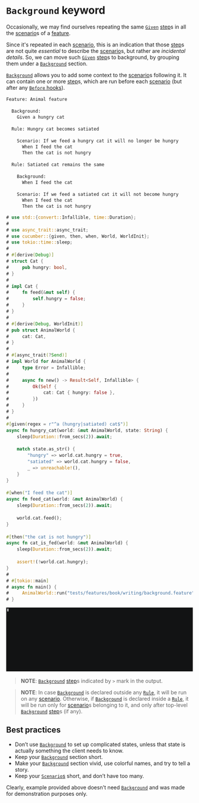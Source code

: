 `Background` keyword
====================

Occasionally, we may find ourselves repeating the same [`Given`] [step]s in all the [scenario]s of a [feature].

Since it's repeated in each [scenario], this is an indication that those [step]s are not quite _essential_ to describe the [scenario]s, but rather are _incidental details_. So, we can move such [`Given`] [step]s to background, by grouping them under a [`Background`] section.

[`Background`] allows you to add some context to the [scenario]s following it. It can contain one or more [step]s, which are run before each [scenario] (but after any [`Before` hooks][hook]).

```gherkin
Feature: Animal feature
    
  Background: 
    Given a hungry cat
    
  Rule: Hungry cat becomes satiated
      
    Scenario: If we feed a hungry cat it will no longer be hungry
      When I feed the cat
      Then the cat is not hungry
    
  Rule: Satiated cat remains the same
      
    Background:
      When I feed the cat

    Scenario: If we feed a satiated cat it will not become hungry
      When I feed the cat
      Then the cat is not hungry
```
```rust
# use std::{convert::Infallible, time::Duration};
#
# use async_trait::async_trait;
# use cucumber::{given, then, when, World, WorldInit};
# use tokio::time::sleep;
#
# #[derive(Debug)]
# struct Cat {
#     pub hungry: bool,
# }
#
# impl Cat {
#     fn feed(&mut self) {
#         self.hungry = false;
#     }
# }
#
# #[derive(Debug, WorldInit)]
# pub struct AnimalWorld {
#     cat: Cat,
# }
#
# #[async_trait(?Send)]
# impl World for AnimalWorld {
#     type Error = Infallible;
# 
#     async fn new() -> Result<Self, Infallible> {
#         Ok(Self {
#             cat: Cat { hungry: false },
#         })
#     }
# }
#
#[given(regex = r"^a (hungry|satiated) cat$")]
async fn hungry_cat(world: &mut AnimalWorld, state: String) {
    sleep(Duration::from_secs(2)).await;

    match state.as_str() {
        "hungry" => world.cat.hungry = true,
        "satiated" => world.cat.hungry = false,
        _ => unreachable!(),
    }
}

#[when("I feed the cat")]
async fn feed_cat(world: &mut AnimalWorld) {
    sleep(Duration::from_secs(2)).await;

    world.cat.feed();
}

#[then("the cat is not hungry")]
async fn cat_is_fed(world: &mut AnimalWorld) {
    sleep(Duration::from_secs(2)).await;

    assert!(!world.cat.hungry);
}
#
# #[tokio::main]
# async fn main() {
#     AnimalWorld::run("tests/features/book/writing/background.feature").await;
# }
```
![record](../rec/writing_background.gif)

> __NOTE__: [`Background`] [step]s indicated by `>` mark in the output.

> __NOTE__: In case [`Background`] is declared outside any [`Rule`], it will be run on any [scenario]. Otherwise, if [`Background`] is declared inside a [`Rule`], it will be run only for [scenario]s belonging to it, and only after top-level [`Background`] [step]s (if any).




## Best practices

- Don’t use [`Background`] to set up complicated states, unless that state is actually something the client needs to know.
- Keep your [`Background`] section short.
- Make your [`Background`] section vivid, use colorful names, and try to tell a story.
- Keep your [`Scenario`s][scenario] short, and don’t have too many.

Clearly, example provided above doesn't need [`Background`] and was made for demonstration purposes only.




[`Background`]: https://cucumber.io/docs/gherkin/reference#background
[`Given`]: https://cucumber.io/docs/gherkin/reference#given
[`Rule`]: https://cucumber.io/docs/gherkin/reference#rule
[feature]: https://cucumber.io/docs/gherkin/reference#feature
[hook]: https://cucumber.io/docs/cucumber/api#before
[scenario]: https://cucumber.io/docs/gherkin/reference#example
[step]: https://cucumber.io/docs/gherkin/reference#steps
